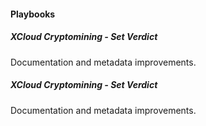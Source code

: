 
#### Playbooks
##### XCloud Cryptomining - Set Verdict
Documentation and metadata improvements.
##### XCloud Cryptomining - Set Verdict
Documentation and metadata improvements.
